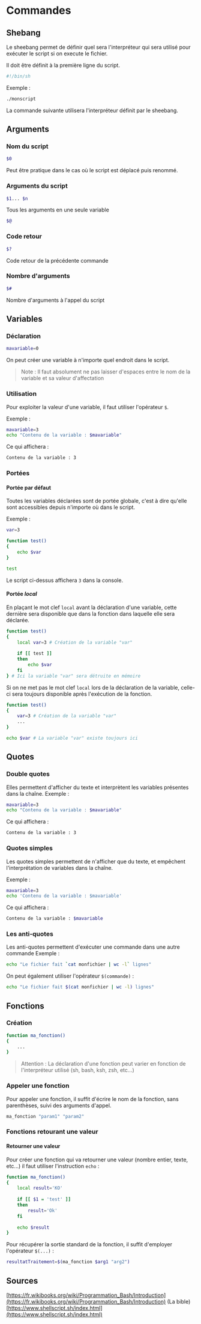# Commandes
## Shebang
Le sheebang permet de définir quel sera l'interpréteur qui sera utilisé pour exécuter le script si on execute le fichier.

Il doit être définit à la première ligne du script.
~~~bash
#!/bin/sh
~~~

Exemple :
~~~bash
./monscript
~~~
La commande suivante utilisera l'interpréteur définit par le sheebang.

## Arguments
### Nom du script
~~~bash
$0
~~~
Peut être pratique dans le cas où le script est déplacé puis renommé.

### Arguments du script
~~~bash
$1... $n
~~~

Tous les arguments en une seule variable
~~~bash
$@
~~~

### Code retour
~~~bash
$?
~~~
Code retour de la précédente commande

### Nombre d'arguments
~~~bash
$#
~~~
Nombre d'arguments à l'appel du script

## Variables
### Déclaration

~~~bash
mavariable=0
~~~
On peut créer une variable à n'importe quel endroit dans le script.
> Note : Il faut absolument ne pas laisser d'espaces entre le nom de la variable et sa valeur d'affectation

### Utilisation
Pour exploiter la valeur d'une variable, il faut utiliser l'opérateur `$`.

Exemple :
~~~bash
mavariable=3
echo "Contenu de la variable : $mavariable"
~~~

Ce qui affichera :
~~~bash
Contenu de la variable : 3
~~~

### Portées
#### Portée par défaut
Toutes les variables déclarées sont de portée globale, c'est à dire qu'elle sont accessibles depuis n'importe où dans le script.

Exemple :
~~~bash
var=3

function test()
{
	echo $var
}

test
~~~
Le script ci-dessus affichera `3` dans la console.

#### Portée *local*
En plaçant le mot clef `local` avant la déclaration d'une variable, cette dernière sera disponible que dans la fonction dans laquelle elle sera déclarée.

~~~bash
function test()
{
	local var=3 # Création de la variable "var"
	
	if [[ test ]]
	then
		echo $var
	fi	
} # Ici la variable "var" sera détruite en mémoire
~~~

Si on ne met pas le mot clef `local` lors de la déclaration de la variable, celle-ci sera toujours disponible après l'exécution de la fonction.
~~~bash
function test()
{
	var=3 # Création de la variable "var"
	...
}

echo $var # La variable "var" existe toujours ici
~~~

## Quotes

### Double quotes
Elles permettent d'afficher du texte et interprètent les variables présentes dans la chaîne.
Exemple :
~~~bash
mavariable=3
echo "Contenu de la variable : $mavariable"
~~~

Ce qui affichera :
~~~bash
Contenu de la variable : 3
~~~

### Quotes simples
 Les quotes simples permettent de n'afficher que du texte, et empêchent l'interprétation de variables dans la chaîne.
 
 Exemple :
~~~bash
mavariable=3
echo 'Contenu de la variable : $mavariable'
~~~

Ce qui affichera :
~~~bash
Contenu de la variable : $mavariable
~~~

### Les anti-quotes
Les anti-quotes permettent d'exécuter une commande dans une autre commande
Exemple :
~~~bash
echo "Le fichier fait `cat monfichier | wc -l` lignes"
~~~

On peut également utiliser l'opérateur `$(commande)` :
~~~bash
echo "Le fichier fait $(cat monfichier | wc -l) lignes"
~~~

## Fonctions

### Création
~~~bash
function ma_fonction()
{
	...
}
~~~
> Attention : La déclaration d'une fonction peut varier en fonction de l'interpréteur utilisé (sh, bash, ksh, zsh, etc...)

### Appeler une fonction
Pour appeler une fonction, il suffit d'écrire le nom de la fonction, sans parenthèses, suivi des arguments d'appel.
~~~bash
ma_fonction "param1" "param2"
~~~

### Fonctions retourant une valeur

#### Retourner une valeur
Pour créer une fonction qui va retourner une valeur (nombre entier, texte, etc...) il faut utiliser l'instruction `echo` :
~~~bash
function ma_fonction()
{
	local result='KO'
	
	if [[ $1 = 'test' ]]
	then
		result='Ok'
	fi
	
	echo $result
}
~~~

Pour récupérer la sortie standard de la fonction, il suffit d'employer l'opérateur `$(...)` :
~~~bash
resultatTraitement=$(ma_fonction $arg1 "arg2")
~~~

## Sources
[https://fr.wikibooks.org/wiki/Programmation_Bash/Introduction](https://fr.wikibooks.org/wiki/Programmation_Bash/Introduction) (La bible)
[https://www.shellscript.sh/index.html](https://www.shellscript.sh/index.html)